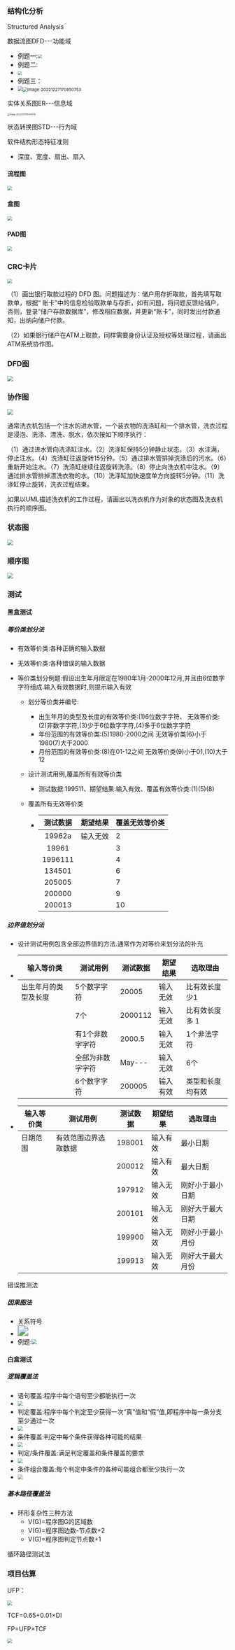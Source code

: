 ### 结构化分析

Structured Analysis

数据流图DFD---功能域

- 例题一:<img src="img/image-20221210170716468.png" style="zoom:60%;" />
- 例题二:
- <img src="img/image-20221210171238050.png"  style="zoom:60%;" />
- 例题三：
- <img src="img/image-20221227170822178.png"  style="zoom: 70%;" /><img src="img/image-20221227170850753.png" alt="image-20221227170850753" style="zoom:67%;" />

实体关系图ER---信息域

<img src="img/image-20221210185449716.png" alt="image-20221210185449716" style="zoom:33%;" />

状态转换图STD---行为域



软件结构形态特征准则

- 深度、宽度、扇出、扇入



#### 流程图

<img src="img/image-20221227172154734.png"  style="zoom: 67%;" />

#### 盒图

<img src="img/image-20221227172247544.png" style="zoom:67%;" />

#### PAD图

<img src="img/image-20221227172308482.png" style="zoom:67%;" />



### CRC卡片

<img src="img/image-20221227173150644.png" style="zoom:67%;" />





（1）画出银行取款过程的 DFD 图。问题描述为：储户用存折取款，首先填写取款单，根据“ 账卡”中的信息检验取款单与存折，如有问题，将问题反馈给储户，否则，登录“储户存款数据库”，修改相应数据，并更新“账卡”，同时发出付款通知，出纳向储户付款。

（2）如果银行储户在ATM上取款，同样需要身份认证及授权等处理过程，请画出ATM系统协作图。

### DFD图

<img src="img/image-20221227175551024.png" style="zoom:80%;"/>

### 协作图

<img src="img/image-20221227175622671.png"  style="zoom:80%;" />



通常洗衣机包括一个注水的进水管，一个装衣物的洗涤缸和一个排水管，洗衣过程是浸泡、洗涤、漂洗、脱水，依次按如下顺序执行：

（1）通过进水管向洗涤缸注水。（2）洗涤缸保持5分钟静止状态。（3）水注满，停止注水。（4）洗涤缸往返旋转15分钟。（5）通过排水管排掉洗涤后的污水。（6）重新开始注水。（7）洗涤缸继续往返旋转洗涤。（8）停止向洗衣机中注水。（9）通过排水管排掉漂洗衣物的水。（10）洗涤缸加快速度单方向旋转5分钟。（11）洗涤缸停止旋转，洗衣过程结束。

如果以UML描述洗衣机的工作过程，请画出以洗衣机作为对象的状态图及洗衣机执行的顺序图。

### 状态图

<img src="img/image-20221227175735948.png"  style="zoom:80%;" />

### 顺序图

<img src="img/image-20221227175747038.png" style="zoom:80%;" />



### 测试

#### 黑盒测试

##### 等价类划分法

- 有效等价类:各种正确的输入数据

- 无效等价类:各种错误的输入数据

- 等价类划分例题:假设出生年月限定在1980年1月-2000年12月,并且由6位数字字符组成.输入有效数据时,则提示输入有效

  - 划分等价类并编号: 

    - 出生年月的类型及长度的有效等价类:(1)6位数字字符、 无效等价类:(2)非数字字符,(3)少于6位数字字符,(4)多于6位数字字符
    - 年份范围的有效等价类:(5)1980-2000之间  无效等价类(6)小于1980(7)大于2000
    - 月份范围的有效等价类:(8)在01-12之间  无效等价类(9)小于01,(10)大于12

  - 设计测试用例,覆盖所有有效等价类

    - 测试数据:199511、期望结果:输入有效、覆盖有效等价类:(1)(5)(8)

  - 覆盖所有无效等价类

    - | 测试数据 | 期望结果 | 覆盖无效等价类 |
      | :------: | -------- | -------------- |
      |  19962a  | 输入无效 | 2              |
      |  19961   |          | 3              |
      | 1996111  |          | 4              |
      |  134501  |          | 6              |
      |  205005  |          | 7              |
      |  200000  |          | 9              |
      |  200013  |          | 10             |

##### 边界值划分法

- 设计测试用例包含全部边界值的方法.通常作为对等价来划分法的补充

- | 输入等价类           | 测试用例         | 测试数据 | 期望结果 | 选取理由         |
  | -------------------- | ---------------- | -------- | -------- | ---------------- |
  | 出生年月的类型及长度 | 5个数字字符      | 20005    | 输入无效 | 比有效长度少1    |
  |                      | 7个              | 2000112  | 输入无效 | 比有效长度多 1   |
  |                      | 有1个非数字字符  | 2000.5   | 输入无效 | 1个非法字符      |
  |                      | 全部为非数字字符 | May---   | 输入无效 | 6个              |
  |                      | 6个数字字符      | 200005   | 输入有效 | 类型和长度均有效 |

- | 输入等价类 | 测试用例             | 测试数据 | 期望结果 | 选取理由         |
  | ---------- | -------------------- | -------- | -------- | ---------------- |
  | 日期范围   | 有效范围边界选取数据 | 198001   | 输入有效 | 最小日期         |
  |            |                      | 200012   | 输入有效 | 最大日期         |
  |            |                      | 197912   | 输入无效 | 刚好小于最小日期 |
  |            |                      | 200101   | 输入无效 | 刚好大于最大日期 |
  |            |                      | 199900   | 输入无效 | 刚好小于最小月份 |
  |            |                      | 199913   | 输入无效 | 刚好大于最大月份 |

错误推测法

##### 因果图法

- 关系符号
- <img src="img/image-20221210152944255.png"  style="zoom:150%;" />
- 例题:<img src="img/image-20221210153206332.png"  style="zoom:70%;" />

#### 白盒测试

##### 逻辑覆盖法 

- 语句覆盖:程序中每个语句至少都能执行一次
- <img src="img/image-20221227105310030.png" style="zoom:70%;" />
- 判定覆盖:程序中每个判定至少获得一次“真”值和“假”值,即程序中每一条分支至少通过一次
- <img src="img/image-20221227105327660.png" style="zoom:67%;" />
- 条件覆盖:判定中每个条件获得各种可能的结果
- <img src="img/image-20221227105356922.png" style="zoom:67%;" />
- 判定/条件覆盖:满足判定覆盖和条件覆盖的要求
- <img src="img/image-20221227105410436.png"  style="zoom:67%;" />
- 条件组合覆盖:每个判定中条件的各种可能组合都至少执行一次
- <img src="img/image-20221227105425586.png" style="zoom:67%;" />





##### 基本路径覆盖法

- 环形复杂性三种方法
  - V(G)=程序图G的区域数
  - V(G)=程序图边数-节点数+2
  - V(G)=程序图判定节点数+1

循环路径测试法





### 项目估算

UFP：



<img src="img/image-20221227150726769.png"  style="zoom:67%;" />

TCF=0.65+0.01×DI

FP=UFP×TCF

<img src="img/image-20221227151553614.png" style="zoom:67%;" />



